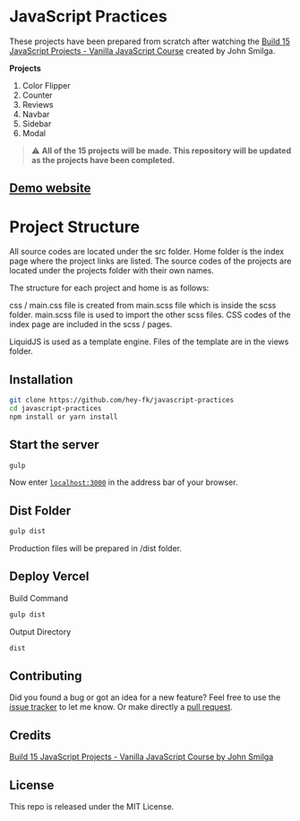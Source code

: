 # JavaScript Practices

These projects have been prepared from scratch after watching the [Build 15 JavaScript Projects - Vanilla JavaScript Course](https://www.youtube.com/watch?v=3PHXvlpOkf4) created by John Smilga.

**Projects**
1. Color Flipper
2. Counter
3. Reviews
4. Navbar
5. Sidebar
6. Modal

> :warning: **All of the 15 projects will be made. This repository will be updated as the projects have been completed.**

## [Demo website](https://javascript-practices.vercel.app/)

# Project Structure

All source codes are located under the src folder.
Home folder is the index page where the project links are listed.
The source codes of the projects are located under the projects folder with their own names.

The structure for each project and home is as follows:

css / main.css file is created from main.scss file which is inside the scss folder. main.scss file is used to import the other scss files. CSS codes of the index page are included in the scss / pages.

LiquidJS is used as a template engine. Files of the template are in the views folder.

## Installation

```bash
git clone https://github.com/hey-fk/javascript-practices
cd javascript-practices
npm install or yarn install
```

## Start the server

```bash
gulp
```

Now enter [`localhost:3000`](http://localhost:3000) in the address bar of your browser.

## Dist Folder

```bash
gulp dist
```

Production files will be prepared in /dist folder.

## Deploy Vercel

Build Command
```bash
gulp dist
```

Output Directory
```bash
dist
```

## Contributing

Did you found a bug or got an idea for a new feature? Feel free to use the [issue tracker](https://github.com/hey-fk/javascript-practices/issues) to let me know. Or make directly a [pull request](https://github.com/hey-fk/javascript-practices/pulls).

## Credits

[Build 15 JavaScript Projects - Vanilla JavaScript Course by John Smilga](https://www.youtube.com/watch?v=3PHXvlpOkf4)

## License

This repo is released under the MIT License.